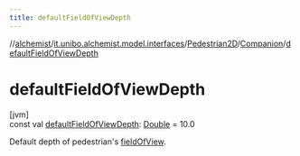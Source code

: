 ```yaml
---
title: defaultFieldOfViewDepth
---
```

//[alchemist](../../../../index.html)/[it.unibo.alchemist.model.interfaces](../../index.html)/[Pedestrian2D](../index.html)/[Companion](index.html)/[defaultFieldOfViewDepth](default-field-of-view-depth.html)



# defaultFieldOfViewDepth



[jvm]\
const val [defaultFieldOfViewDepth](default-field-of-view-depth.html): [Double](https://kotlinlang.org/api/latest/jvm/stdlib/kotlin/-double/index.html) = 10.0



Default depth of pedestrian's [fieldOfView](../field-of-view.html).




